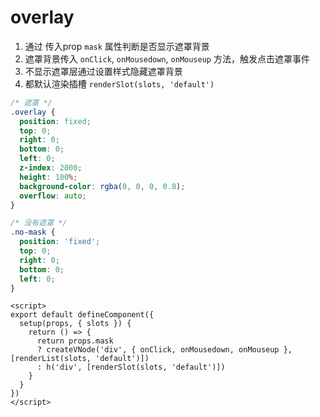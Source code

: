 # overlay

1. 通过 传入prop `mask` 属性判断是否显示遮罩背景
2. 遮罩背景传入 `onClick`, `onMousedown`, `onMouseup` 方法，触发点击遮罩事件
3. 不显示遮罩层通过设置样式隐藏遮罩背景
4. 都默认渲染插槽 `renderSlot(slots, 'default')`

```css
/* 遮罩 */
.overlay {
  position: fixed;
  top: 0;
  right: 0;
  bottom: 0;
  left: 0;
  z-index: 2000;
  height: 100%;
  background-color: rgba(0, 0, 0, 0.8);
  overflow: auto;
}

/* 没有遮罩 */
.no-mask {
  position: 'fixed';
  top: 0;
  right: 0;
  bottom: 0;
  left: 0;
} 
```

```vue
<script>
export default defineComponent({
  setup(props, { slots }) {
    return () => {
      return props.mask 
      ? createVNode('div', { onClick, onMousedown, onMouseup }, [renderList(slots, 'default')])
      : h('div', [renderSlot(slots, 'default')])
    }
  }
})
</script>
```
